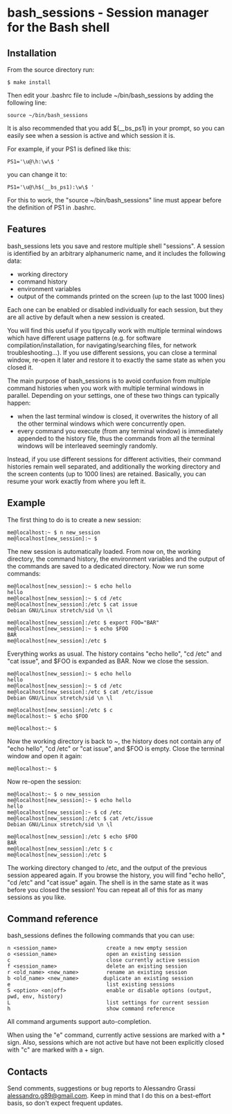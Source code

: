 # bash_sessions - Session manager for the Bash shell

## Installation

From the source directory run:

    $ make install

Then edit your .bashrc file to include ~/bin/bash_sessions by adding the following line:

    source ~/bin/bash_sessions

It is also recommended that you add $(__bs_ps1) in your prompt, so you can easily see when a session is active and which session it is.

For example, if your PS1 is defined like this:

    PS1='\u@\h:\w\$ '

you can change it to:

    PS1='\u@\h$(__bs_ps1):\w\$ '

For this to work, the "source ~/bin/bash_sessions" line must appear before the definition of PS1 in .bashrc.


## Features

bash_sessions lets you save and restore multiple shell "sessions". A session is identified by an arbitrary alphanumeric name, and it includes the following data:

* working directory
* command history
* environment variables
* output of the commands printed on the screen (up to the last 1000 lines)

Each one can be enabled or disabled individually for each session, but they are all active by default when a new session is created.

You will find this useful if you tipycally work with multiple terminal windows which have different usage patterns (e.g. for software compilation/installation, for navigating/searching files, for network troubleshooting...). If you use different sessions, you can close a terminal window, re-open it later and restore it to exactly the same state as when you closed it.

The main purpose of bash_sessions is to avoid confusion from multiple command histories when you work with multiple terminal windows in parallel. Depending on your settings, one of these two things can typically happen:

* when the last terminal window is closed, it overwrites the history of all the other terminal windows which were concurrently open.
* every command you execute (from any terminal window) is immediately appended to the history file, thus the commands from all the terminal windows will be interleaved seemingly randomly.

Instead, if you use different sessions for different activities, their command histories remain well separated, and additionally the working directory and the screen contents (up to 1000 lines) are retained. Basically, you can resume your work exactly from where you left it.




## Example

The first thing to do is to create a new session:

    me@localhost:~ $ n new_session
    me@localhost[new_session]:~ $

The new session is automatically loaded. From now on, the working directory, the command history, the environment variables and the output of the commands are saved to a dedicated directory.
Now we run some commands:

    me@localhost[new_session]:~ $ echo hello
    hello
    me@localhost[new_session]:~ $ cd /etc
    me@localhost[new_session]:/etc $ cat issue
    Debian GNU/Linux stretch/sid \n \l

    me@localhost[new_session]:/etc $ export FOO="BAR"
    me@localhost[new_session]:~ $ echo $FOO
    BAR
    me@localhost[new_session]:/etc $

Everything works as usual. The history contains "echo hello", "cd /etc" and "cat issue", and $FOO is expanded as BAR.
Now we close the session.

    me@localhost[new_session]:~ $ echo hello
    hello
    me@localhost[new_session]:~ $ cd /etc
    me@localhost[new_session]:/etc $ cat /etc/issue
    Debian GNU/Linux stretch/sid \n \l

    me@localhost[new_session]:/etc $ c
    me@localhost:~ $ echo $FOO

    me@localhost:~ $

Now the working directory is back to ~, the history does not contain any of "echo hello", "cd /etc" or "cat issue", and $FOO is empty.
Close the terminal window and open it again:

    me@localhost:~ $

Now re-open the session:

    me@localhost:~ $ o new_session
    me@localhost[new_session]:~ $ echo hello
    hello
    me@localhost[new_session]:~ $ cd /etc
    me@localhost[new_session]:/etc $ cat /etc/issue
    Debian GNU/Linux stretch/sid \n \l

    me@localhost[new_session]:/etc $ echo $FOO
    BAR
    me@localhost[new_session]:/etc $ c
    me@localhost[new_session]:/etc $

The working directory changed to /etc, and the output of the previous session appeared again. If you browse the history, you will find "echo hello", "cd /etc" and "cat issue" again. The shell is in the same state as it was before you closed the session!
You can repeat all of this for as many sessions as you like.



## Command reference

bash_sessions defines the following commands that you can use:

    n <session_name>                create a new empty session
    o <session_name>                open an existing session
    c                               close currently active session
    f <session_name>                delete an existing session
    r <old_name> <new_name>         rename an existing session
    b <old_name> <new_name>        duplicate an existing session
    e                               list existing sessions
    S <option> <on|off>             enable or disable options (output, pwd, env, history)
    L                               list settings for current session
    h                               show command reference

All command arguments support auto-completion.

When using the "e" command, currently active sessions are marked with a \* sign. Also, sessions which are not active but have not been explicitly closed with "c" are marked with a + sign.




## Contacts

Send comments, suggestions or bug reports to Alessandro Grassi <alessandro.g89@gmail.com>. Keep in mind that I do this on a best-effort basis, so don't expect frequent updates.
